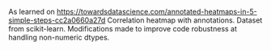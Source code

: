 As learned on https://towardsdatascience.com/annotated-heatmaps-in-5-simple-steps-cc2a0660a27d
Correlation heatmap with annotations.
Dataset from scikit-learn.
Modifications made to improve code robustness at handling non-numeric dtypes.